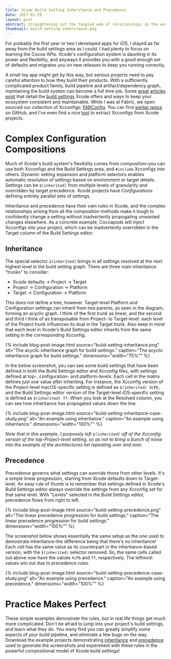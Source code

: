 ```yaml
---
title: Xcode Build Setting Inheritance and Precedence
date: 2017-01-28
layout: post
abstract: Straightening out the tangled web of relationships in the world of Xcode build configuration.
thumbnail: build-setting-inheritance.png
---
```


For probably the first year or two I developed apps for iOS, I stayed as far away from the build settings area as I could. I had plenty to focus on learning the Cocoa APIs. Xcode's configuration system is daunting in its power and flexibility, and anyways it provides you with a good enough set of defaults and migrates you on new releases to keep you running correctly.

A small toy app might get by this way, but serious projects need to pay careful attention to how they build their products. With a sufficiently complicated product family, build pipeline and artifact/dependency graph, maintaining the build system can become a full time job. Some [great](http://szulctomasz.com/2015/11/14/xcode-xcconfig-files-for-maintaining-targets-configurations.html) [articles](https://pewpewthespells.com/blog/xcconfig_guide.html) [exist](http://www.jontolof.com/cocoa/using-xcconfig-files-for-you-xcode-project/) that detail the [build settings](https://pewpewthespells.com/blog/buildsettings.html) Xcode offers and ways to keep your ecosystem consistent and maintainable. While I was at Fabric, we open sourced our collection of Xcconfigs: [FABConfig](https://github.com/twitter-fabric/FABConfig). You can find [similar repos](https://github.com/jspahrsummers/xcconfigs) on GitHub, and I've even find a nice [tool](https://jamesdempsey.net/2015/01/31/generating-xcode-build-configuration-files-with-buildsettingextractor-xcodeproj-to-xcconfig/) to extract Xcconfigs from Xcode projects.

# Complex Configuration Compositions

Much of Xcode's build system's flexibility comes from composition–you can use both Xcconfigs and the Build Settings area, and `#include` Xcconfigs into others. Dynamic setting expansion and platform selectors enables automatic resolution of settings based on environment or target details. Settings can be `$(inherited)` from multiple levels of granularity and overridden by target precedence. Xcode projects have _Configurations_ defining entirely parallel sets of settings. 

Inheritance and precedence have their own rules in Xcode, and the complex relationships arising from all the composition methods make it tough to confidently change a setting without inadvertently propogating unwanted changes elsewhere. As a concrete example, Cocoapods will inject Xcconfigs into your project, which can be inadvertently overridden in the Target column of the Build Settings editor. 

## Inheritance

The special selector `$(inherited)` brings in all settings resolved at the next highest level in the build setting graph. There are three main inheritance "trunks" to consider:

- Xcode defaults -> Project -> Target
- Project -> Configuration -> Platform
- Target -> Configuration -> Platform

This does not define a tree, however. Target-level Platform and Configuration settings can inherit from two parents, as seen in the diagram, forming an acyclic graph. I think of the first trunk as linear, and the second and third I think of as transposable from Project- to Target-level: each level of the Project trunk influences its dual in the Target trunk. Also keep in mind that each level in Xcode's Build Settings editor inherits from the same setting in the corresponding Xcconfig.

{% include 
	blog-post-image.html 
	source="build-setting-inheritance.png" 
	alt="The acyclic inheritance graph for build settings." 
	caption="The acyclic inheritance graph for build settings." 
	dimensions="width=\"75%\"" %}

In the below screenshot, you can see some build settings that have been defined in both the Build Settings editor and Xcconfig files, with settings defined at top-, configuration- and platform-levels. Each cell in the matrix defines just one value after inheriting. For instance, the Xcconfig version of the Project-level macOS-specific setting is defined as `$(inherited) XcPb`, and the Build Settings editor version of the Target-level iOS-specific setting is defined as `$(inherited) Tf`. When you look at the Resolved column, you can see how inheritance has propogated values down the line.

{% include 
	blog-post-image.html 
	source="build-setting-inheritance-case-study.png" 
	alt="An example using inheritance." 
	caption="An example using inheritance." 
	dimensions="width=\"100%\"" %}

_Note that in this example, I purposely left `$(inherited)` off of the Xcconfig version of the top-Project-level setting, so as not to bring a bunch of noise into the example of the architectures list repeating over and over._

## Precedence

Precedence governs what settings can _override_ those from other levels. It's a simple linear progression, starting from Xcode defaults down to Target-level. An easy rule of thumb is to remember that settings defined in Xcode's Build Settings editor always override the settings from any Xcconfig set for that same level. With "Levels" selected in the Build Settings editor, precedence flows from right to left.

{% include 
	blog-post-image.html 
	source="build-setting-precedence.png" 
	alt="The linear precedence progression for build settings." 
	caption="The linear precedence progression for build settings." 
	dimensions="width=\"100%\"" %}

The screenshot below shows essentially the same setup as the one used to demostrate inheritance–the difference being that there's no inheritance! Each cell has the same value as its counterpart in the inheritance-based version, with the `$(inherited)` selector removed. So, the same cells called out above now have the values `XcPb` and `Tf`, respectively. The leftmost values win out due to precedence rules.

{% include 
	blog-post-image.html 
	source="build-setting-precedence-case-study.png" 
	alt="An example using precedence." 
	caption="An example using precedence." 
	dimensions="width=\"100%\"" %}

# Practice Makes Perfect

These simple examples demostrate the rules, but in real life things get much more complicated. Don't be afraid to jump into your project's build settings, and learn what they do. You many find you can greatly simplify some aspects of your build pipeline, and eliminate a few bugs on the way. Download the example projects demonstrating [inheritance](/blog/xcodeproj/2017-01-28-xcode-build-setting-inheritance-and-precedence/build-setting-inheritance-demo.zip) and [precedence](/blog/xcodeproj/2017-01-28-xcode-build-setting-inheritance-and-precedence/build-setting-precedence-demo.zip) used to generate the screenshots and experiment with these rules in the powerful compositional model of Xcode build settings!
